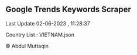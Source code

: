 

## Google Trends Keywords Scraper 
 
Last Update 02-06-2023 , 11:28:37

Country List :
VIETNAM.json



© Abdul Muttaqin 
